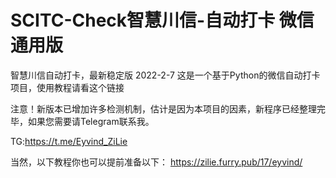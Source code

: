 # SCITC-Check智慧川信-自动打卡 微信通用版
智慧川信自动打卡，最新稳定版
 2022-2-7
这是一个基于Python的微信自动打卡项目，使用教程请看这个链接

注意！新版本已增加许多检测机制，估计是因为本项目的因素，新程序已经整理完毕，如果您需要请Telegram联系我。

TG:https://t.me/Eyvind_ZiLie

当然，以下教程你也可以提前准备以下：
https://zilie.furry.pub/17/eyvind/
